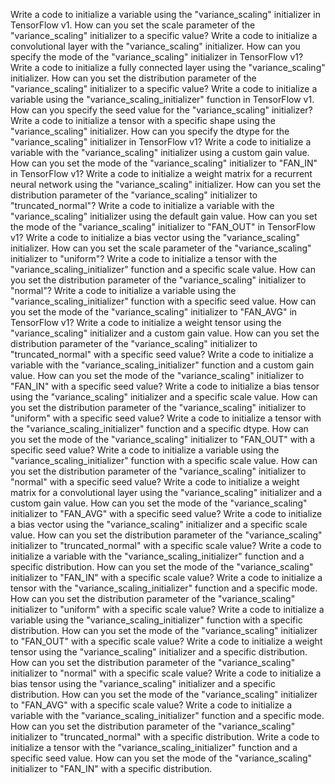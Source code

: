 Write a code to initialize a variable using the "variance_scaling" initializer in TensorFlow v1.
How can you set the scale parameter of the "variance_scaling" initializer to a specific value?
Write a code to initialize a convolutional layer with the "variance_scaling" initializer.
How can you specify the mode of the "variance_scaling" initializer in TensorFlow v1?
Write a code to initialize a fully connected layer using the "variance_scaling" initializer.
How can you set the distribution parameter of the "variance_scaling" initializer to a specific value?
Write a code to initialize a variable using the "variance_scaling_initializer" function in TensorFlow v1.
How can you specify the seed value for the "variance_scaling" initializer?
Write a code to initialize a tensor with a specific shape using the "variance_scaling" initializer.
How can you specify the dtype for the "variance_scaling" initializer in TensorFlow v1?
Write a code to initialize a variable with the "variance_scaling" initializer using a custom gain value.
How can you set the mode of the "variance_scaling" initializer to "FAN_IN" in TensorFlow v1?
Write a code to initialize a weight matrix for a recurrent neural network using the "variance_scaling" initializer.
How can you set the distribution parameter of the "variance_scaling" initializer to "truncated_normal"?
Write a code to initialize a variable with the "variance_scaling" initializer using the default gain value.
How can you set the mode of the "variance_scaling" initializer to "FAN_OUT" in TensorFlow v1?
Write a code to initialize a bias vector using the "variance_scaling" initializer.
How can you set the scale parameter of the "variance_scaling" initializer to "uniform"?
Write a code to initialize a tensor with the "variance_scaling_initializer" function and a specific scale value.
How can you set the distribution parameter of the "variance_scaling" initializer to "normal"?
Write a code to initialize a variable using the "variance_scaling_initializer" function with a specific seed value.
How can you set the mode of the "variance_scaling" initializer to "FAN_AVG" in TensorFlow v1?
Write a code to initialize a weight tensor using the "variance_scaling" initializer and a custom gain value.
How can you set the distribution parameter of the "variance_scaling" initializer to "truncated_normal" with a specific seed value?
Write a code to initialize a variable with the "variance_scaling_initializer" function and a custom gain value.
How can you set the mode of the "variance_scaling" initializer to "FAN_IN" with a specific seed value?
Write a code to initialize a bias tensor using the "variance_scaling" initializer and a specific scale value.
How can you set the distribution parameter of the "variance_scaling" initializer to "uniform" with a specific seed value?
Write a code to initialize a tensor with the "variance_scaling_initializer" function and a specific dtype.
How can you set the mode of the "variance_scaling" initializer to "FAN_OUT" with a specific seed value?
Write a code to initialize a variable using the "variance_scaling_initializer" function with a specific scale value.
How can you set the distribution parameter of the "variance_scaling" initializer to "normal" with a specific seed value?
Write a code to initialize a weight matrix for a convolutional layer using the "variance_scaling" initializer and a custom gain value.
How can you set the mode of the "variance_scaling" initializer to "FAN_AVG" with a specific seed value?
Write a code to initialize a bias vector using the "variance_scaling" initializer and a specific scale value.
How can you set the distribution parameter of the "variance_scaling" initializer to "truncated_normal" with a specific scale value?
Write a code to initialize a variable with the "variance_scaling_initializer" function and a specific distribution.
How can you set the mode of the "variance_scaling" initializer to "FAN_IN" with a specific scale value?
Write a code to initialize a tensor with the "variance_scaling_initializer" function and a specific mode.
How can you set the distribution parameter of the "variance_scaling" initializer to "uniform" with a specific scale value?
Write a code to initialize a variable using the "variance_scaling_initializer" function with a specific distribution.
How can you set the mode of the "variance_scaling" initializer to "FAN_OUT" with a specific scale value?
Write a code to initialize a weight tensor using the "variance_scaling" initializer and a specific distribution.
How can you set the distribution parameter of the "variance_scaling" initializer to "normal" with a specific scale value?
Write a code to initialize a bias tensor using the "variance_scaling" initializer and a specific distribution.
How can you set the mode of the "variance_scaling" initializer to "FAN_AVG" with a specific scale value?
Write a code to initialize a variable with the "variance_scaling_initializer" function and a specific mode.
How can you set the distribution parameter of the "variance_scaling" initializer to "truncated_normal" with a specific distribution.
Write a code to initialize a tensor with the "variance_scaling_initializer" function and a specific seed value.
How can you set the mode of the "variance_scaling" initializer to "FAN_IN" with a specific distribution.